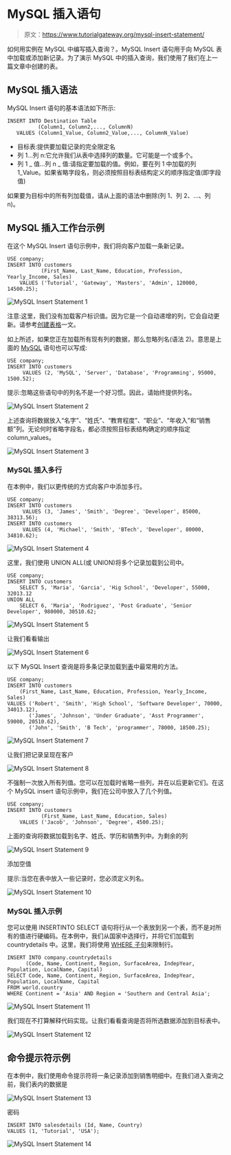 # MySQL 插入语句

> 原文：<https://www.tutorialgateway.org/mysql-insert-statement/>

如何用实例在 MySQL 中编写插入查询？。MySQL Insert 语句用于向 MySQL 表中加载或添加新记录。为了演示 MySQL 中的插入查询，我们使用了我们在上一篇文章中创建的表。

## MySQL 插入语法

MySQL Insert 语句的基本语法如下所示:

```
INSERT INTO Destination Table 
          (Column1, Column2,..., ColumnN)
   VALUES (Column1_Value, Column2_Value,..., ColumnN_Value)
```

*   目标表:提供要加载记录的完全限定名
*   列 1…列 n:它允许我们从表中选择列的数量。它可能是一个或多个。
*   列 1 _ 值…列 n _ 值:请指定要加载的值。例如，要在列 1 中加载的列 1_Value。如果省略字段名，则必须按照目标表结构定义的顺序指定值(即字段值)

如果要为目标中的所有列加载值，请从上面的语法中删除(列 1、列 2、…、列 n)。

## MySQL 插入工作台示例

在这个 MySQL Insert 语句示例中，我们将向客户加载一条新记录。

```
USE company;
INSERT INTO customers 
           (First_Name, Last_Name, Education, Profession, Yearly_Income, Sales)
    VALUES ('Tutorial', 'Gateway', 'Masters', 'Admin', 120000, 14500.25);
```

![MySQL Insert Statement 1](img/489d7496e096fd4b3fee4e62e85c5871.png)

注意:这里，我们没有加载客户标识值。因为它是一个自动递增的列，它会自动更新。请参考[创建表格](https://www.tutorialgateway.org/mysql-create-table/)一文。

如上所述，如果您正在加载所有现有列的数据，那么忽略列名(语法 2)。意思是上面的 [MySQL](https://www.tutorialgateway.org/mysql-tutorial/) 语句也可以写成:

```
USE company;
INSERT INTO customers 
	 VALUES (2, 'MySQL', 'Server', 'Database', 'Programming', 95000, 1500.52);
```

提示:忽略这些语句中的列名不是一个好习惯。因此，请始终提供列名。

![MySQL Insert Statement 2](img/1c8daa1d1e7feb91813a1555aa27a5be.png)

上述查询将数据放入“名字”、“姓氏”、“教育程度”、“职业”、“年收入”和“销售额”列。无论何时省略字段名，都必须按照目标表结构确定的顺序指定 column_values。

![MySQL Insert Statement 3](img/3313502801ce53d9061b936b339d20f3.png)

### MySQL 插入多行

在本例中，我们以更传统的方式向客户中添加多行。

```
USE company;
INSERT INTO customers 
	 VALUES (3, 'James', 'Smith', 'Degree', 'Developer', 85000, 38313.56);
INSERT INTO customers 
	 VALUES (4, 'Michael', 'Smith', 'BTech', 'Developer', 80000, 34810.62);
```

![MySQL Insert Statement 4](img/8455fae921b5c07fe73d49f3866796cc.png)

这里，我们使用 UNION ALL(或 UNION)将多个记录加载到公司中。

```
USE company;
INSERT INTO customers 
    SELECT 5, 'Maria', 'Garcia', 'Hig School', 'Developer', 55000, 32013.12
UNION ALL
    SELECT 6, 'Maria', 'Rodriguez', 'Post Graduate', 'Senior Developer', 980000, 30510.62;
```

![MySQL Insert Statement 5](img/faac2de0a36d9f3b927e1362d01a0bdd.png)

让我们看看输出

![MySQL Insert Statement 6](img/56a3ae99129127c773f942764c19a012.png)

以下 MySQL Insert 查询是将多条记录加载到[表](https://www.tutorialgateway.org/mysql-create-table/)中最常用的方法。

```
USE company;
INSERT INTO customers 
	(First_Name, Last_Name, Education, Profession, Yearly_Income, Sales)
VALUES ('Robert', 'Smith', 'High School', 'Software Developer', 70000, 34013.12),
       ('James', 'Johnson', 'Under Graduate', 'Asst Programmer', 59000, 20510.62),
       ('John', 'Smith', 'B Tech', 'programmer', 78000, 18500.25);
```

![MySQL Insert Statement 7](img/c2e63ba2eb1f248fcde8b071d9989945.png)

让我们把记录呈现在客户

![MySQL Insert Statement 8](img/7df661bb25b0879a304f4ebcea5387f4.png)

不强制一次放入所有列值。您可以在加载时省略一些列，并在以后更新它们。在这个 MySQL insert 语句示例中，我们在公司中放入了几个列值。

```
USE company;
INSERT INTO customers 
           (First_Name, Last_Name, Education, Sales)
    VALUES ('Jacob', 'Johnson', 'Degree', 4500.25);
```

上面的查询将数据加载到名字、姓氏、学历和销售列中。为剩余的列

![MySQL Insert Statement 9](img/4658d3b91ff2c608adb00798008b9470.png)

添加空值

提示:当您在表中放入一些记录时，您必须定义列名。

![MySQL Insert Statement 10](img/23ad881e165ef0e84f25d6abfe53c17d.png)

### MySQL 插入示例

您可以使用 INSERTINTO SELECT 语句将行从一个表放到另一个表，而不是对所有的值进行硬编码。在本例中，我们从国家中选择行，并将它们加载到 countrydetails 中。这里，我们将使用 [WHERE 子句](https://www.tutorialgateway.org/mysql-where-clause/)来限制行。

```
INSERT INTO company.countrydetails
      (Code, Name, Continent, Region, SurfaceArea, IndepYear, Population, LocalName, Capital)
SELECT Code, Name, Continent, Region, SurfaceArea, IndepYear, Population, LocalName, Capital
FROM world.country
WHERE Continent = 'Asia' AND Region = 'Southern and Central Asia';
```

![MySQL Insert Statement 11](img/4b6a6d67c6591429ae6d3ae3bfb822e9.png)

我们现在不打算解释代码实现。让我们看看查询是否将所选数据添加到目标表中。

![MySQL Insert Statement 12](img/a107a5cd78f5b0b60fadf5ef411ec70b.png)

## 命令提示符示例

在本例中，我们使用命令提示符将一条记录添加到销售明细中。在我们进入查询之前，我们表内的数据是

![MySQL Insert Statement 13](img/89e98bf1ada7fa34f0167d5daac9dab2.png)

密码

```
INSERT INTO salesdetails (Id, Name, Country)
VALUES (1, 'Tutorial', 'USA');
```

![MySQL Insert Statement 14](img/5024f815ddae861145d8c8a0026c99a1.png)